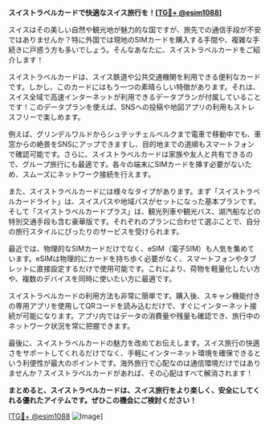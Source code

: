 **スイストラベルカードで快適なスイス旅行を！[[TG💪+ @esim1088](https://t.me/s/esim1088)]**

スイスはその美しい自然や観光地が魅力的な国ですが、旅先での通信手段が不安ではありませんか？特に外国では現地のSIMカードを購入する手間や、複雑な手続きに戸惑う方も多いでしょう。そんなあなたに、スイストラベルカードをご紹介します！

スイストラベルカードは、スイス鉄道や公共交通機関を利用できる便利なカードです。しかし、このカードにはもう一つの素晴らしい特徴があります。それは、スイス全域で高速インターネットが利用できるデータプランが付属していることです！このデータプランを使えば、SNSへの投稿や地図アプリの利用もストレスフリーで楽しめます。

例えば、グリンデルワルドからシュテッチェルベルクまで電車で移動中でも、車窓からの絶景をSNSにアップできますし、目的地までの道順もスマートフォンで確認可能です。さらに、スイストラベルカードは家族や友人と共有できるので、グループ旅行にも最適です。各々の端末にSIMカードを挿す必要がないため、スムーズにネットワーク接続を行えます。

また、スイストラベルカードには様々なタイプがあります。まず「スイストラベルカードライト」は、スイスパスや地域パスがセットになった基本プランです。そして「スイストラベルカードプラス」は、観光列車や観光バス、湖汽船などの特別交通手段も含む豪華版です。それぞれのプランに合わせて選ぶことで、自分の旅行スタイルにぴったりのサービスを受けられます。

最近では、物理的なSIMカードだけでなく、eSIM（電子SIM）も人気を集めています。eSIMは物理的にカードを持ち歩く必要がなく、スマートフォンやタブレットに直接設定するだけで使用可能です。これにより、荷物を軽量化したい方や、複数のデバイスを同時に使いたい方に最適です。

スイストラベルカードの利用方法も非常に簡単です。購入後、スキャン機能付きの専用アプリを使用してQRコードを読み込むだけで、すぐにインターネット接続が可能になります。アプリ内ではデータの消費量や残量も確認でき、旅行中のネットワーク状況を常に把握できます。

最後に、スイストラベルカードの魅力を改めてお伝えします。スイス旅行の快適さをサポートしてくれるだけでなく、手軽にインターネット環境を確保できるという利便性が最大のポイントです。海外旅行で心配なのは通信環境だけではありませんか？スイストラベルカードがあれば、その心配はすべて解消されます！

**まとめると、スイストラベルカードは、スイス旅行をより楽しく、安全にしてくれる優れたアイテムです。ぜひこの機会にご検討ください！**

[[TG💪+ @esim1088](https://t.me/s/esim1088) ![Image](https://i.postimg.cc/Y0z9fWf4/image.png)]